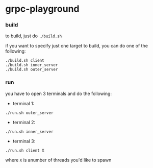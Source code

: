 # grpc-playground

### build

to build, just do `./build.sh`

if you want to specify just one target to build, you can do one of the following:

```
./build.sh client
./build.sh inner_server
./build.sh outer_server
```

### run

you have to open 3 terminals and do the following:

- terminal 1:

```
./run.sh outer_server
```

- terminal 2:

```
./run.sh inner_server
```

- terminal 3:

```
./run.sh client X
```

where `X` is anumber of threads you'd like to spawn

